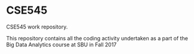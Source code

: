 # CSE545
CSE545 work repository.

This repository contains all the coding activity undertaken as a part of the Big Data Analytics course at SBU in Fall 2017
